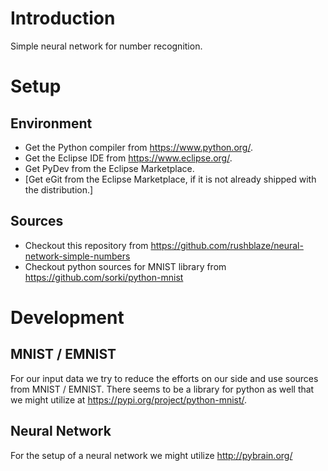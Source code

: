 # Introduction
Simple neural network for number recognition.

# Setup
## Environment
* Get the Python compiler from https://www.python.org/.
* Get the Eclipse IDE from https://www.eclipse.org/.
* Get PyDev from the Eclipse Marketplace.
* [Get eGit from the Eclipse Marketplace, if it is not already shipped with the distribution.]
## Sources
* Checkout this repository from https://github.com/rushblaze/neural-network-simple-numbers
* Checkout python sources for MNIST library from https://github.com/sorki/python-mnist

# Development
## MNIST / EMNIST
For our input data we try to reduce the efforts on our side and use sources from MNIST / EMNIST. There seems to be a library for python as well that we might utilize at https://pypi.org/project/python-mnist/.

## Neural Network
For the setup of a neural network we might utilize  http://pybrain.org/
